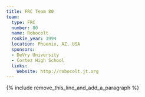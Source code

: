 ```yaml
---
title: FRC Team 80
team:
  type: FRC
  number: 80
  name: Robocolt
  rookie_year: 1994
  location: Phoenix, AZ, USA
  sponsors:
  - DeVry University
  - Cortez High School
  links:
    Website: http://robocolt.jt.org
---
```


{% include remove_this_line_and_add_a_paragraph %}